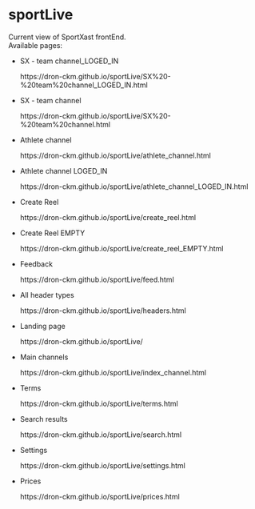 # sportLive

Current view of SportXast frontEnd. </br>
Available pages:</br>
<ul>
<li>
<p>SX - team channel_LOGED_IN</p>
<a>https://dron-ckm.github.io/sportLive/SX%20-%20team%20channel_LOGED_IN.html</a>
</li>
<li>
<p>SX - team channel</p>
https://dron-ckm.github.io/sportLive/SX%20-%20team%20channel.html
</li>
<li>
<p>Athlete channel</p>
https://dron-ckm.github.io/sportLive/athlete_channel.html
</li>
<li>
<p>Athlete channel LOGED_IN</p>
https://dron-ckm.github.io/sportLive/athlete_channel_LOGED_IN.html
</li>
<li>
<p>Create Reel</p>
https://dron-ckm.github.io/sportLive/create_reel.html
</li>
<li>
<p>Create Reel EMPTY</p>
https://dron-ckm.github.io/sportLive/create_reel_EMPTY.html
</li>
<li>
<p>Feedback</p>
https://dron-ckm.github.io/sportLive/feed.html
</li>
<li>
<p>All header types</p>
https://dron-ckm.github.io/sportLive/headers.html
</li>
<li>
<p>Landing page</p>
https://dron-ckm.github.io/sportLive/
</li>
<li>
<p>Main channels</p>
https://dron-ckm.github.io/sportLive/index_channel.html
</li>
<li>
<p>Terms</p>
https://dron-ckm.github.io/sportLive/terms.html
</li>
<li>
<p>Search results</p>
https://dron-ckm.github.io/sportLive/search.html
</li>
<li>
<p>Settings</p>
https://dron-ckm.github.io/sportLive/settings.html
</li>
<li>
<p>Prices</p>
https://dron-ckm.github.io/sportLive/prices.html
</li>
</ul>

